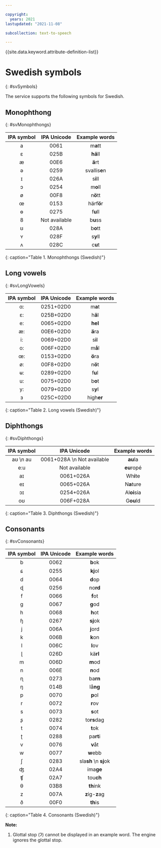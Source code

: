 ```yaml
---

copyright:
  years: 2021
lastupdated: "2021-11-08"

subcollection: text-to-speech

---
```


{{site.data.keyword.attribute-definition-list}}

# Swedish symbols
{: #svSymbols}

The service supports the following symbols for Swedish.

## Monophthong
{: #svMonophthongs}

| IPA symbol | IPA Unicode | Example words |
|:----------:|:-----------:|:-------------:|
| a | 0061 | m**a**tt |
| &#603; | 025B | **hä**ll |
| &#230; | 00E6 | **ä**rt |
| &#601; | 0259 | svallis**e**n |
| &#618; | 026A | s**i**ll |
| &#596; | 0254 | m**o**ll |
| &#248; | 00F8 | n**ö**tt |
| &#339; | 0153 | härf**ö**r |
| &#629; | 0275 | f**u**ll |
| 8 | Not available | b**u**ss |
| &#650; | 028A | b**o**tt |
| &#655; | 028F | s**y**ll |
| &#652; | 028C | c**u**t |
{: caption="Table 1. Monophthongs (Swedish)"}

## Long vowels
{: #svLongVowels}

| IPA symbol | IPA Unicode | Example words |
|:----------:|:-----------:|:-------------:|
| &#945;: | 0251+02D0 | m**a**t |
| &#603;: | 025B+02D0 | h**ä**l |
| e: | 0065+02D0 | **hel** |
| &#230;: | 00E6+02D0 | **ä**ra |
| i: | 0069+02D0 | s**i**l |
| o: | 006F+02D0 | m**å**l |
| &#339;: | 0153+02D0 | **ö**ra |
| &#248;: | 00F8+02D0 | n**ö**t |
| &#649;: | 0289+02D0 | f**u**l |
| u: | 0075+02D0 | b**o**t |
| y: | 0079+02D0 | s**y**l |
| &#604; | 025C+02D0 | high**er** |
{: caption="Table 2. Long vowels (Swedish)"}

## Diphthongs
{: #svDiphthongs}

| IPA symbol | IPA Unicode | Example words |
|:----------:|:-----------:|:-------------:|
| a&#650;  \n au | 0061+028A  \n Not available | **au**la |
| e:u | Not available | **eu**ropé |
| a&#618; | 0061+026A | Wh**i**te |
| e&#618; | 0065+026A | N**a**ture |
| &#596;&#618; | 0254+026A | Al**oi**sia |
| o&#650; | 006F+028A | G**ou**ld |
{: caption="Table 3. Diphthongs (Swedish)"}

## Consonants
{: #svConsonants}

| IPA symbol | IPA Unicode | Example words |
|:----------:|:-----------:|:-------------:|
| b | 0062 | **b**ok |
| &#597; | 0255 | **kj**ol |
| d | 0064 | **d**op |
| &#598; | 0256 | no**rd** |
| f | 0066 | **f**ot |
| g | 0067 | **g**od |
| h | 0068 | **h**ot |
| &#615; | 0267 | **sj**ok |
| j | 006A | **j**ord |
| k | 006B | **k**on |
| l | 006C | **l**ov |
| &#621; | 026D |kä**rl**  |
| m | 006D | **m**od |
| n | 006E | **n**od |
| &#627; | 0273 | ba**rn** |
| &#331; | 014B | lå**ng** |
| p | 0070 | **p**ol |
| r | 0072 | **r**ov |
| s | 0073 | **s**ot |
| &#642; | 0282 | to**rs**dag |
| t | 0074 | **t**ok |
| &#648; | 0288 | pa**rt**i |
| v | 0076 | **v**åt |
| w | 0077 | **w**ebb |
| &#643; | 0283 | sla**sh**  \n **sj**ok |
| &#676; | 02A4 | ima**ge** |
| &#679; | 02A7 | tou**ch** |
| &#952; | 03B8 | **th**ink |
| z | 007A | **z**ig-**z**ag |
| &#240; | 00F0 | **th**is |
{: caption="Table 4. Consonants (Swedish)"}

**Note:**

1. Glottal stop (&#660;) cannot be displayed in an example word. The engine ignores the glottal stop.
